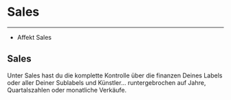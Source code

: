 # Sales

---

- Affekt Sales

## Sales
Unter Sales hast du die komplette Kontrolle über die finanzen Deines Labels oder aller Deiner Sublabels und Künstler... 
runtergebrochen auf Jahre, Quartalszahlen oder    monatliche Verkäufe.

